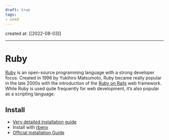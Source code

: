 ```yaml
---
draft: true
tags: 
- seed
---
```

created at: [[2022-08-03]]

---

# Ruby

[Ruby](https://www.ruby-lang.org/en/about/) is an open-source programming language with a strong developer focus. Created in 1996 by Yukihiro Matsumoto, Ruby became really popular in the late 2000s with the introduction of the [Ruby on Rails](https://rubyonrails.org/) web framework. While Ruby is used quite frequently for web development, it’s also popular as a scripting language.

## Install

- [Very detailed installation guide](https://stackify.com/install-ruby-on-your-mac-everything-you-need-to-get-going/)
- Install with [rbenv](https://github.com/rbenv/rbenv)
- [Official installation Guide](https://www.ruby-lang.org/de/documentation/installation/)

